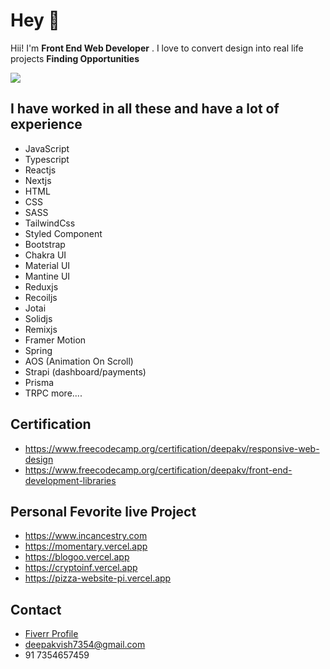# Hey 👋

Hii! I'm **Front End Web Developer** . I love to convert design into real life projects **Finding Opportunities**

<img src="https://i.ibb.co/SxDdWLp/dazzle-1.png">

## I have worked in all these and have a lot of experience

+ JavaScript
+ Typescript
+ Reactjs
+ Nextjs 
+ HTML
+ CSS
+ SASS
+ TailwindCss
+ Styled Component
+ Bootstrap
+ Chakra UI
+ Material UI
+ Mantine UI
+ Reduxjs
+ Recoiljs
+ Jotai
+ Solidjs
+ Remixjs
+ Framer Motion
+ Spring 
+ AOS (Animation On Scroll)
+ Strapi (dashboard/payments)
+ Prisma
+ TRPC
more....

 ## Certification
 
+ https://www.freecodecamp.org/certification/deepakv/responsive-web-design
+ https://www.freecodecamp.org/certification/deepakv/front-end-development-libraries

## Personal Fevorite live Project 
+ https://www.incancestry.com
+ https://momentary.vercel.app
+ https://blogoo.vercel.app
+ https://cryptoinf.vercel.app
+ https://pizza-website-pi.vercel.app

## Contact 
+ [Fiverr Profile](https://www.fiverr.com/deepak_vishwa)
+ deepakvish7354@gmail.com 
+ 91 7354657459





